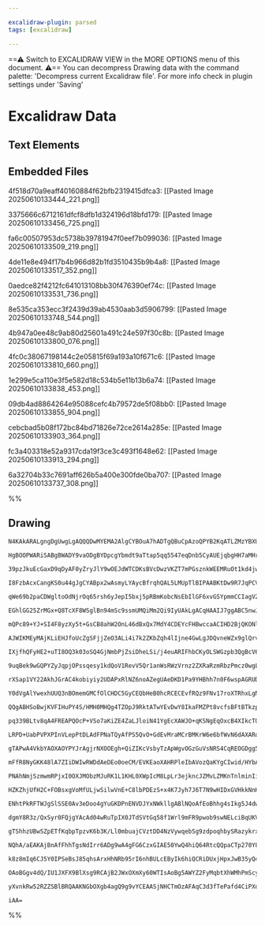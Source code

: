```yaml
---

excalidraw-plugin: parsed
tags: [excalidraw]

---
```

==⚠  Switch to EXCALIDRAW VIEW in the MORE OPTIONS menu of this document. ⚠== You can decompress Drawing data with the command palette: 'Decompress current Excalidraw file'. For more info check in plugin settings under 'Saving'


# Excalidraw Data

## Text Elements
## Embedded Files
4f518d70a9eaff40160884f62bfb2319415dfca3: [[Pasted Image 20250610133444_221.png]]

3375666c6712161dfcf8dfb1d324196d18bfd179: [[Pasted Image 20250610133456_725.png]]

fa6c00507953dc5738b39781947f0eef7b099036: [[Pasted Image 20250610133509_219.png]]

4de11e8e494f17b4b966d82b1fd3510435b9b4a8: [[Pasted Image 20250610133517_352.png]]

0aedce82f4212fc641013108bb30f476390ef74c: [[Pasted Image 20250610133531_736.png]]

8e535ca353ecc3f2439d39ab4530aab3d5906799: [[Pasted Image 20250610133748_544.png]]

4b947a0ee48c9ab80d25601a491c24e597f30c8b: [[Pasted Image 20250610133800_076.png]]

4fc0c38067198144c2e05815f69a193a10f671c6: [[Pasted Image 20250610133810_660.png]]

1e299e5ca110e3f5e582d18c534b5e11b13b6a74: [[Pasted Image 20250610133838_453.png]]

09db4ad8864264e95088cefc4b79572de5f08bb0: [[Pasted Image 20250610133855_904.png]]

cebcbad5b08f172bc84bd71826e72ce2614a285e: [[Pasted Image 20250610133903_364.png]]

fc3a403318e52a9317cda19f3ce3c493f1648e62: [[Pasted Image 20250610133913_294.png]]

6a32704b33c7691aff626b5a400e300fde0ba707: [[Pasted Image 20250610133737_308.png]]

%%
## Drawing
```compressed-json
N4KAkARALgngDgUwgLgAQQQDwMYEMA2AlgCYBOuA7hADTgQBuCpAzoQPYB2KqATLZMzYBXUtiRoIACyhQ4zZAHoFAc0JRJQgEYA6bGwC2CgF7N6hbEcK4OCtptbErHALRY8RMpWdx8Q1TdIEfARcZgRmBShcZQUebQAObQBmGjoghH0EDihmbgBtcDBQMBKIEm4IAHUAdjY2AGkAMQBJaQA1eNJNDh4k0gBxADkAeQApVJLIWEQKwn1opH5SzG4e

HgBOOPWARiSABgBWADY9vaODgBYDpcgYbmdt9aTtap5qq5547eqDnb5CyAUEjqbgHH7aMHrC5JI5Q+KbdbXAFSBCEZTSbhJXovI5JaFY+JJaqveI3CDWZTBbh7MnMKCkNgAawQAGE2Pg2KQKvTrMw4LhAtkJqVNLhsIzlAyhBxiGyOVyJDyOHyBVkoMLIAAzQj4fAAZVgVIkgg8GogdIZzMqwMkq1p9KZCANMCN6BN5TJUvRHHCuTQ2zJbH52DUd

39pzJkuEcGaxD9qDyAF0yZryJlY9wOEJdWTCDKsBVcDwzVKZT7mPGsznkWEEMRuOt1kd4jw9j8acjGCx2Fx/dsjmSu6xOINOGJVjwjhd8Rd/pMyswACLpKB17iaghhMmaYQygCiwUy2Ur2fwZKEcGIuFX9f970RB1bbabHfnRA4jMzp7JHPFa7QG74FuNZRFAQjxhAiAynmyhmtqwQZhIFyagc2zxMQ1R7Lg6whJqmoXHs/Z7PE8TIUcPCaJqmi9

I8FzbAcxCangKS0u44gJgCYABpx2wAsmyLYAycBfrqhQAL5LMUpTlBIPAABKtDw9R7JqPCVMMziSJUmCaAA+rpABaAAaAAqZrTOxZTzMoizIisaCfBciQnPE1RPJsRxHNU3HzmGqAPNUiSnHs6x7Ek8IkQc8R7BcZJAsQIJoGCBwQm50Kwk5CJIvOkioui6poFizzVLi+KfESJJkhSrqvqUFqOnKnLcuQyr8oK6rbmKEqlrK7JNYqLUqu1cE6vqh

qWe69b2paCDWgltoOdNjrOq65rsh6yJepI5bxj5pRBmKobcNsEbIlGF6xvGSYpmmCCIagVZnsiebEAWEi4AcJa7sQO0iU9861reqC7MccLfLFnZMMOvbA/EA6Q92I5juxaE8NsPAXN5aG5kuK7/qggHAfOO7SsQB4ZGqJ7VvOF5Xjex33gcj6nG5Jw/nmn5oI9P5sH+QOEwg9rXuBFRQY4HCwSmOp3UDEBJESxyedgXno/22yMdgmroVR6tYnRTb

EGhlGG25ZrMGx+Q8TcXF8WSglBn94mSc9ssmUMQiMm2Qi9IyUAkLgACqHAAIJ7ggABC5nwJZcwLGa9moHisLJBjeLbLO8RgtUZJ+c4SRodok6p+8qt4tCcU2sdz7aDF06uaRrxrHOpS5WiGJoCcRzaE2PCPtO6dnL3VUSzVS3Mo1CroEqQ1qmaoriudMoT81vJtbPUu6itE3rVNIEzXNiW8GPTrjRUk1fX422+sdgbBkd4a1ZA50xnG+T8fOqa4O

mQPc89+YJ+SI4F8yzXy5t+GsCB8ahW2OnL46dBxQx7MdY4CDEYcFHBwccaACIHD2BjQKONlzBHpgBTcgtkQk33IeSmf1zyXmvPjcGD4nys0fhAd8nMHrgLfLzZk/MyFCzAhBMWMERoIVlhuI42BTi4LcgcJIxBsBgnCpoJI6xAq0WqJqPYkDNTVE0CFUKMIzYWzQAUSYXFra8UmO/Uo9thJgNEiUCShQpKQBkugYY+hdIACsACaLJFyjAAIr6DYA

AJWIKMEyMAjKLiEHJfoUcZgSFjjZeO3ALi4i7k2ZKbZqh4lIjne4GwLgJDQvneWZx9glQrvNKubka7TicoFTGTdm6QFbvlbgndu7kT7nRAi/Th6UnYmw+q48+qT2gINNeQpOoLx6svAaq9VTzORPBMaLpt6mmPgfBaR897LVPsaHeF9vSgOBrfQ6sAq5sOfpdN+N0v4y1oX/V6ADcDVGAT9S5v8AaQKBnDFmvwWyoOhsdLE4KewYKwbDIxSQmZ4M

IXjfhQFyHE2+uTI8OQ3k03oSQ4GjNmbPjZsiDheLSi/j4euARIFhbCKyOLSWGzpb3QgBcV6MCEDxAQBcKEmpviaAuJoJsRxiAtk0NsTUxBEUnWhAcUVwrcDxBMQQdi5jJh7RKNYkotjID2Mds45284PHmkZE5GApADIsnoJgZQcATKMj3MoXSzh6jGWSTHaytl5wJyiidZIxwiSkWyY+YpaBnC9GqBCQkaMmaoUeISbKpR4qHxOo02uLSG7tLJF0

9uqBek9wGQPYZyJqpjOPssqesy1kdQoV1RevV5Qr1anWsRWzVrnz2ZXRaRzmRbzPmcz0wgLkVhvsiA6IZbkP0jFKF+V19UQE/t/Sl7j/6FlVSO0mv1HH/TqoCzJZxDGguhZwY6RSEbQ1hSjMKzYSJqNJM9XGxD8YC23Fi6hx410QFpgwoGTCmYsJfOzD8P7qVvrpQDUCIsJAiIlmI15EgsJ1jEC2fCaMeBMSnCdXYJ14iaFUSpTGuJQoID0RcbAa

rXSap1VY22AkhJGrAC4kobiyiy2UDAPxRlNZ6noAZegUAeDKD1Pa9YHBhh7n0F6wspAGRUDJAnTC3wEinDUbiV4rxtUQFzscGNawWybAKb8ZsOm00HPCmp9Y0Us2Zx+HmvKBb0avD6fRGEhEfhrHhvOCt1Iq1TIqAAYm2AgULoW56NqWYFlZbbhob07Tsja0H969sOSl452yh27M2qOq+47/TXOnX5E69z52PLMUuldSGuHU2khu96wcfm7tQG4q

Y0dVgAlYwexhUUQ3nBOmemGMCfOlCHDC5GyCEQbHeB0hcRCECEvfRQz9FNv17roXTRhxLgNkrfBzcDvDIPorJHANgeZcVmM4rRkoj9bucX1WAG7YA86JGijZ04zT7Mpq1W8LYRx3MnG+I+ScD2GNvlCFANk+h9BqBvAABXO0KDb9LSBQHDi9URKP5xMox9BBD2O6pRDR8HeTbAKC5VwD/bhpQmWk4U5T2WAoFNmiCDuCgx2whO1cS7Coyg9jDFII

QQgABHSoBwjKVFIHuPY4S/HMH0MHQg4TZOpJ9RktATwYEvDwY8IkaFMZPt8vcfsBFtBTkzpsNY/KHPIgsw09YTS66tMbmsRzbcCqFrOH03uGNBmDx++SEelb+2shizW1Z8WG2LO+tWmZkf16ss3ict0w7Q/7LtKHwdpycvzi2i1nTU777A1OvOB5r9KvPNXYT9dHzCyR23SAgrtX90CEPX2TCgyNhsPG+e/0UUhs3tBPnWEUJBvPoW0tqDIpVs4q

pq339BLtv8qA4FREAPQOcP+VSo7aKiZE4ZaLJloiN41YgEcXAWJO+qKSNgEqOxcB4XIkcTQBxcAER0fsFSr09iikwt81idVS2CxbVG2GxO2JjPdbnNjXnCQPcAyIwDgCgSgRFAyCgHxeoUYNoNodFTQO4MkCyWYdXJTKufpQuEqaKGBdRUNCNfyXYDYbQJyeiZsbyJmZsOpdNauOzF3XNZEfNT3ItfpP3UtIectYPfzUPOPaeOZetYmKLWPcPePO

LRPD+UabPVPXPInVLepPtDLAdFPNaTQyAfPS5QvO+GdEvMraMCrBMKrW6e6bfWvN6dAXARoZrP5GnNvfGTGR8KcLJObXvYbREQfSbQqciXuc4fYFFV9PfDFGfUmbFGhGvRfLbADHbQKeEYkTfQ7PmWlE7elIRI/fHFlVQ8RCoXleRA4ZieRBAbAbAJIVSaEdYWVdYXAYVeRLCNohRX4M4NydYajDVK2HicHOxSAlvaAooWA9ACgfoBAZQIyI4egN

gTAPwA4VkbYAOXAOYPYJrAgjrNXOOEgh+QiZIKcVsbyTzApWgvOGzGuVsNRS4CqREOGDgg5DNR3bgnNJud3bpDub3YtYQoZUQ3zcQtAcZB0SZFtWLGedZOQmPUmKQ2tKPUoxLbLZLLQx0DPXQjE/QrLHPdE4wvLAvIrYvUrOdawivWwqvGrRwsoBrFwpJRvX5ZvWkwGY6Iua3HYCGecQI1YflEIzBFGUraKL4LJaIxbTnOIyAShMmL9S7FvTbf9B

mFfR8NyGKK48lA7ZIiDWIwRWDdAeDEo0oeCM/EVKEaoXAHRPleIbAVozQaKYgCIwid/HYbADGBAX4LRfYbAAjAY4ArVejcAxjB2KA41HnU1CROSRcXSZQYJUYAAWVGEnG2D3AOB8R4HwHWGYEkBYmREIIOPSSOOBnTnomSCJChF7ieCyORFzkRQM28ibBJEOAbleIdyd2zTaW+L4KcwEP+KEP7iBMDz8zBICyhIj2UNhJFHkIRMUOkPbQS3UMMIJ

PNAhNmjSzmwmRPjxI0OXJMObzMJuRK1L1KHL0XWpIcM8LpLr3ejkncJZMvLZMKnTnlminIiGwnGzivQm0FPZKuEeE2FwXFKn3yMxQSLlPn0VMJUA1VJ2HeCSGyO1N3zyP3wEBg0ZWKMQ3ZWQmkXqNfIbNFMox4AQGbPok1FhFwD1wopUhVmVj9KuxAMDL1QgJDPGLDJgIjIqB4AoAMmGE0AoCFwMiEF0mGGIADgDnoEGEaHCRMk+j2JSXQDSV9WW

HZKZhjUfH2C+FOBsxgVoMfULjwSilwVnE+C8lbPDEzS+x4K7Jyh7J6T7N9wHIDxGVHkkNnKRJUKnPhKXjcoT0nK1DUIMO7XT3XOPkXKCrzyJNMJJIsLJLOnK0pOug2XsOpzqycM+WaDvIgogXxnkURVhHeFG0gF5IciiK/KRh/PDHhBCi+FCiAslI/TArW3lNpL/Sgp21HwByNypS1IVPJSQtIRAoP0KLg2PwQ1P3ZVCw2BwiqIopOgQAaLWKih4

ENhtPkRFTWJgSlSSE0Av3eDoo4gYuGKDPnENVDJYxNWkllgABlNQoAfEoBhhg4sIkg5J4dwkKBw5hgpdNBnB+i5LvVDi7JIVO9GCrgLjfDJx4Kayj0Y1EVEVBkmxQpXJA97dzKPjLKvi3duyPc7Kcl+z/cy0QTRkJC9Cw8xylCYTZDPLuoFDya5zkTjSArtylzd5SasT0scStyu008IrL5iTJ1zCjyrCLoEq7CXkLzUqrznDyRxgmSWtWT29E4rg

dgmY8R3z/QxSyr0FQjgYAcAd04wRuTpIX0JTdSVtGq58f1Wrl9mFR9pwob9swNELciBqUKVzD8RqMLxrZYQpiBlUJU4ZZwpwEBERiIbTyNsARU5FXhXoDhtECMDF9qbtQDdUwAl1TrWLzrwzLqKhsA/FKhg4rrBhdJ6hwkoBmhgkkgqd4hglWAeAuB/qiDAa/VjonITgIRHgSpaI8EoVobsETjfd3hXJ0Y4Z4E7c0t3j2z65OysabKca/i8aHKCb

gTShhzUBwSZpETfKqbpTpzvK6b3K/Ll0mbuajCVztDD4NzVywqebSg9zdpoqhbySRazykrxaUqF8XppbcB6hMqf1HzUAvhYRPhApCqGBEE+9gZZ6xsIHtaKrgYrg1qbcjb3ETbgK3aZTEj1ter8VUjlTbbGwMYdMKVnaaVXapT3bhqDTRqjT/KyiJAxBNBsBRRiBFViJBVXgmHSJNAMJUYjgEBXgxBkyLgixM4lKBBTEDqAyjqmLgyHFM7ut2MzV

NQhA/aEAKAjBnAfFhhTgsNdIrr6ADg9wA4gFG6CzxGIAE50YwQ4hiQ64RtcQQpaCTp270Y8QvNvg/cUaJ6uCMaZ65t+DcafcS1BznKQ9Sat6Jyd6IB54aaZyD7t6O0b6z7Nz2ar6ZpkndzIr9zH67ln6F0nk37q8cH6tryXCrq/7kiAG0YR9AoCkUHwG0FkEGnAih8HIYooooRBk6qzbQKqEmqsrcGlS7wVTJxGwwo2ESGSnIAdTkKKG6QPbqGva

k8z8mIq6CJ5Y0IPSeBsJ85qhsArxHhNRb95rI6nhBULcEByIk6hiQCRiDUxjHpxJwB35yQ4A4ADQGFuApJoBcpMgKgiBuklgGBCB1Hw497m1+p0Ags8JYXNRhQIBsARB2pmhVx9ADRN7FCQswscWEWkX5M1RUWMhwWvLIXpl6aPLEXkXCW0XGgT6ktWaDVqXsgiX0XVy0ngX8WUW0WMXMtT70SqWCWWW0XwlsmH7ChBXuWMhhhBa8mJWuWaWMhGh

OAoBGgv4dQ/IU1JXFX9BlXsg9RCAjB2JWxOXmXy60WTIsAoBg5AWYZ2FyMqbtXhWMhPmScycKcQgP7TWhXzWMg9wZR6dydGc5MWdvWpXFd3WYl5KIAeoEXzYGRdQjJ7g3JEUU5ehTh6INhPJgX432R8A/FVh1N9LvJwpmxSly4JWjA6gZM0B2N6ACAhAxlC4JinXfX9BRWd1LkY3voEXJQSADWjXC3gW+3iADQEB5GtWR34y2BXp/W2jghemn4hc

yXvnkRw52RZZSBlBRQAAKNGbOXgb4agQ9g9vYCEAASjNHCTmOzAFAqC3d3fTePafd4CiPXovYgBbYVf1dXJlb9k4EGa1FumvfzCFwJ1a2RCyHnfxnpEbbtiIHkdg4oY4BeW4CQ8DCECgHfHYiQ5bbsB8VqJyD1BQ7gGndnZQ80AXbmeBbFD9kYBMjqHwFXfnHzLdHSGwH/YboEnAigAMCjfYlpNmfIZ/Eh2Dg48IHo8Y+YzEnAFY2PuCHjGABk7E

iAA=
```
%%